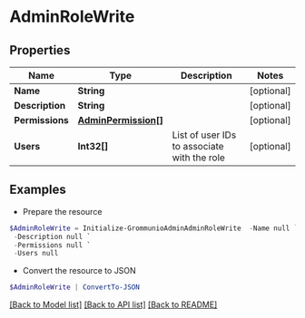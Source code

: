 # AdminRoleWrite
## Properties

Name | Type | Description | Notes
------------ | ------------- | ------------- | -------------
**Name** | **String** |  | [optional] 
**Description** | **String** |  | [optional] 
**Permissions** | [**AdminPermission[]**](AdminPermission.md) |  | [optional] 
**Users** | **Int32[]** | List of user IDs to associate with the role | [optional] 

## Examples

- Prepare the resource
```powershell
$AdminRoleWrite = Initialize-GrommunioAdminAdminRoleWrite  -Name null `
 -Description null `
 -Permissions null `
 -Users null
```

- Convert the resource to JSON
```powershell
$AdminRoleWrite | ConvertTo-JSON
```

[[Back to Model list]](../README.md#documentation-for-models) [[Back to API list]](../README.md#documentation-for-api-endpoints) [[Back to README]](../README.md)


